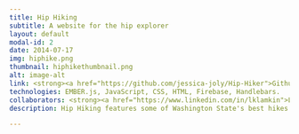 ```yaml
---
title: Hip Hiking
subtitle: A website for the hip explorer
layout: default
modal-id: 2
date: 2014-07-17
img: hiphike.png
thumbnail: hiphikethumbnail.png
alt: image-alt
link: <strong><a href="https://github.com/jessica-joly/Hip-Hiker">Github</a></strong>
technologies: EMBER.js, JavaScript, CSS, HTML, Firebase, Handlebars.
collaborators: <strong><a href="https://www.linkedin.com/in/lklamkin">Leah Klamkin</a></strong>
description: Hip Hiking features some of Washington State's best hikes for the hip explorers. The application allows users to contribute to repertoire of hikes by adding hike reports. Every hike is featured on the index page and users can click on each to get more information including description, distance, level of difficulty, area etc., On this page, users can also leave a review for the hike including a rating. The site calculates the average rating for each hike.

---
```


